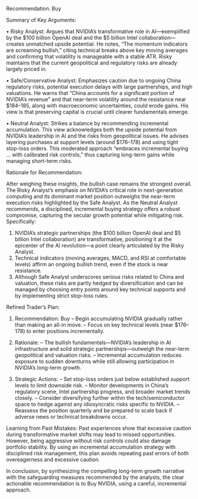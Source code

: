 Recommendation: Buy

Summary of Key Arguments:

• Risky Analyst: Argues that NVIDIA’s transformative role in AI—exemplified by the $100 billion OpenAI deal and the $5 billion Intel collaboration—creates unmatched upside potential. He notes, “The momentum indicators are screaming bullish,” citing technical breaks above key moving averages and confirming that volatility is manageable with a stable ATR. Risky maintains that the current geopolitical and regulatory risks are already largely priced in.

• Safe/Conservative Analyst: Emphasizes caution due to ongoing China regulatory risks, potential execution delays with large partnerships, and high valuations. He warns that “China accounts for a significant portion of NVIDIA’s revenue” and that near-term volatility around the resistance near $184–185, along with macroeconomic uncertainties, could erode gains. His view is that preserving capital is crucial until clearer fundamentals emerge.

• Neutral Analyst: Strikes a balance by recommending incremental accumulation. This view acknowledges both the upside potential from NVIDIA’s leadership in AI and the risks from geopolitical issues. He advises layering purchases at support levels (around $176–178) and using tight stop-loss orders. This moderated approach “embraces incremental buying … with calibrated risk controls,” thus capturing long-term gains while managing short-term risks.

Rationale for Recommendation:

After weighing these insights, the bullish case remains the strongest overall. The Risky Analyst’s emphasis on NVIDIA’s critical role in next-generation computing and its dominant market position outweighs the near-term execution risks highlighted by the Safe Analyst. As the Neutral Analyst recommends, a disciplined, incremental buying strategy offers a robust compromise, capturing the secular growth potential while mitigating risk. Specifically:

1. NVIDIA’s strategic partnerships (the $100 billion OpenAI deal and $5 billion Intel collaboration) are transformative, positioning it at the epicenter of the AI revolution—a point clearly articulated by the Risky Analyst.
2. Technical indicators (moving averages, MACD, and RSI at comfortable levels) affirm an ongoing bullish trend, even if the stock is near resistance.
3. Although Safe Analyst underscores serious risks related to China and valuation, these risks are partly hedged by diversification and can be managed by choosing entry points around key technical supports and by implementing strict stop-loss rules.

Refined Trader’s Plan:

1. Recommendation: Buy
   – Begin accumulating NVIDIA gradually rather than making an all-in move.
   – Focus on key technical levels (near $176–178) to enter positions incrementally.

2. Rationale:
   – The bullish fundamentals—NVIDIA’s leadership in AI infrastructure and solid strategic partnerships—outweigh the near-term geopolitical and valuation risks.
   – Incremental accumulation reduces exposure to sudden downturns while still allowing participation in NVIDIA’s long-term growth.

3. Strategic Actions:
   – Set stop-loss orders just below established support levels to limit downside risk.
   – Monitor developments in China’s regulatory scene, Intel partnership progress, and broader market trends closely.
   – Consider diversifying further within the tech/semiconductor space to hedge against any idiosyncratic risks specific to NVIDIA.
   – Reassess the position quarterly and be prepared to scale back if adverse news or technical breakdowns occur.

Learning from Past Mistakes:
Past experiences show that excessive caution during transformative market shifts may lead to missed opportunities. However, being aggressive without risk controls could also damage portfolio stability. By using an incremental accumulation strategy with disciplined risk management, this plan avoids repeating past errors of both overeagerness and excessive caution.

In conclusion, by synthesizing the compelling long-term growth narrative with the safeguarding measures recommended by the analysts, the clear actionable recommendation is to Buy NVIDIA, using a careful, incremental approach.